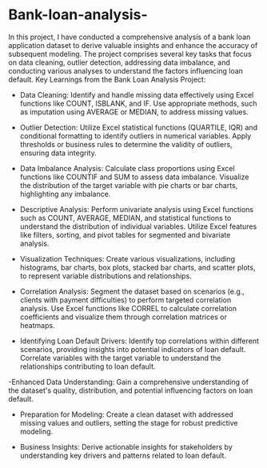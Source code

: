 # Bank-loan-analysis-
In this project, I have conducted a comprehensive analysis of a bank loan application dataset to derive valuable insights and enhance the accuracy of subsequent modeling. The project comprises several key tasks that focus on data cleaning, outlier detection, addressing data imbalance, and conducting various analyses to understand the factors influencing loan default.
Key Learnings from the Bank Loan Analysis Project:

- Data Cleaning:
Identify and handle missing data effectively using Excel functions like COUNT, ISBLANK, and IF.
Use appropriate methods, such as imputation using AVERAGE or MEDIAN, to address missing values.

- Outlier Detection:
Utilize Excel statistical functions (QUARTILE, IQR) and conditional formatting to identify outliers in numerical variables.
Apply thresholds or business rules to determine the validity of outliers, ensuring data integrity.

- Data Imbalance Analysis:
Calculate class proportions using Excel functions like COUNTIF and SUM to assess data imbalance.  Visualize the distribution of the target variable with pie charts or bar charts, highlighting any imbalance.

- Descriptive Analysis:
Perform univariate analysis using Excel functions such as COUNT, AVERAGE, MEDIAN, and statistical functions to understand the distribution of individual variables.
Utilize Excel features like filters, sorting, and pivot tables for segmented and bivariate analysis.

- Visualization Techniques:
Create various visualizations, including histograms, bar charts, box plots, stacked bar charts, and scatter plots, to represent variable distributions and relationships.

- Correlation Analysis:
Segment the dataset based on scenarios (e.g., clients with payment difficulties) to perform targeted correlation analysis.
Use Excel functions like CORREL to calculate correlation coefficients and visualize them through correlation matrices or heatmaps.

- Identifying Loan Default Drivers:
Identify top correlations within different scenarios, providing insights into potential indicators of loan default.
Correlate variables with the target variable to understand the relationships contributing to loan default.

-Enhanced Data Understanding:
Gain a comprehensive understanding of the dataset's quality, distribution, and potential influencing factors on loan default.

- Preparation for Modeling:
Create a clean dataset with addressed missing values and outliers, setting the stage for robust predictive modeling.

- Business Insights:
Derive actionable insights for stakeholders by understanding key drivers and patterns related to loan default.
